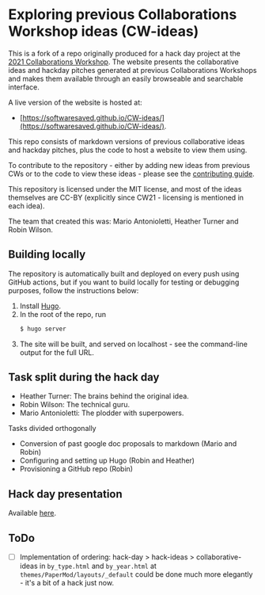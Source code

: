 # Exploring previous Collaborations Workshop ideas (CW-ideas)
This is a fork of a repo originally produced for a hack day project at the [2021 Collaborations Workshop](http://www.software.ac.uk/cw21). The website presents the collaborative ideas and hackday pitches generated at previous Collaborations Workshops and makes them available through an easily browseable and searchable interface.

A live version of the website is hosted at:

* [https://softwaresaved.github.io/CW-ideas/](https://softwaresaved.github.io/CW-ideas/).

This repo consists of markdown versions of previous collaborative ideas and hackday pitches, plus the code to host a website to view them using.

To contribute to the repository - either by adding new ideas from previous CWs or to the code to view these ideas - please see the [contributing guide](CONTRIBUTING.md).

This repository is licensed under the MIT license, and most of the ideas themselves are CC-BY (explicitly since CW21 - licensing is mentioned in each idea).

The team that created this was: Mario Antonioletti, Heather Turner and Robin Wilson.

## Building locally
The repository is automatically built and deployed on every push using GitHub actions, but if you want to build locally for testing or debugging purposes, follow the instructions below:
1. Install [Hugo](https://gohugo.io/getting-started/installing/).
2. In the root of the repo, run 
   ```bash
   $ hugo server
   ```
3. The site will be built, and served on localhost - see the command-line output for the full URL.


## Task split during the hack day
- Heather Turner: The brains behind the original idea.
- Robin Wilson: The technical guru.
- Mario Antonioletti: The plodder with superpowers.

Tasks divided orthogonally
- Conversion of past google doc proposals to markdown (Mario and Robin)
- Configuring and setting up Hugo (Robin and Heather)
- Provisioning a GitHub repo (Robin)

## Hack day presentation
Available [here](https://docs.google.com/presentation/d/1GOjaNzfhDBwjr1lmJOlYjHYNzxpctGAla5PxpZDzOIQ/edit?usp=sharing).



## ToDo

- [ ] Implementation of ordering: hack-day > hack-ideas > collaborative-ideas in `by_type.html` and `by_year.html`  at `themes/PaperMod/layouts/_default` could be done much more elegantly - it's a bit of a hack just now.
